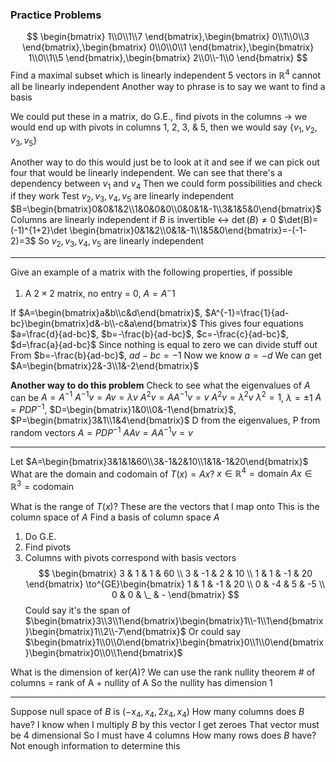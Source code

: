 ### Practice Problems

$$
\begin{bmatrix}
1\\0\\1\\7
\end{bmatrix},\begin{bmatrix}
0\\1\\0\\3
\end{bmatrix},\begin{bmatrix}
0\\0\\0\\1
\end{bmatrix},\begin{bmatrix}
1\\0\\1\\5
\end{bmatrix},\begin{bmatrix}
2\\0\\-1\\0
\end{bmatrix}
$$
Find a maximal subset which is linearly independent
	5 vectors in $\mathbb{R}^4$ cannot all be linearly independent
Another way to phrase is to say we want to find a basis

We could put these in a matrix, do G.E., find pivots in the columns -> we would end up with pivots in columns 1, 2, 3, & 5, then we would say $\left\{ v_{1},v_{2},v_{3},v_{5} \right\}$

Another way to do this would just be to look at it and see if we can pick out four that would be linearly independent.
	We can see that there's a dependency between $v_{1}$ and $v_{4}$
	Then we could form possibilities and check if they work
		Test $v_{2},v_{3},v_{4},v_{5}$ are linearly independent
		$B=\begin{bmatrix}0&0&1&2\\1&0&0&0\\0&0&1&-1\\3&1&5&0\end{bmatrix}$
		Columns are linearly independent if $B$ is invertible $\leftrightarrow$ $\det(B) \neq 0$
		$\det(B)=(-1)^{1+2}\det \begin{bmatrix}0&1&2\\0&1&-1\\1&5&0\end{bmatrix}=-(-1-2)=3$
		So $v_{2},v_{3},v_{4},v_{5}$ are linearly independent

---

Give an example of a matrix with the following properties, if possible

1. A $2 \times 2$ matrix, no entry = 0, $A=A^-1$

If $A=\begin{bmatrix}a&b\\c&d\end{bmatrix}$, $A^{-1}=\frac{1}{ad-bc}\begin{bmatrix}d&-b\\-c&a\end{bmatrix}$
This gives four equations
$a=\frac{d}{ad-bc}$, $b=-\frac{b}{ad-bc}$, $c=-\frac{c}{ad-bc}$, $d=\frac{a}{ad-bc}$
Since nothing is equal to zero we can divide stuff out
From $b=-\frac{b}{ad-bc}$, $ad-bc=-1$
Now we know $a=-d$
We can get $A=\begin{bmatrix}2&-3\\1&-2\end{bmatrix}$

**Another way to do this problem**
Check to see what the eigenvalues of $A$ can be
$A=A^{-1}$
$A^{-1}v=Av=\lambda v$
$A^2v=AA^{-1}v=v$
$A^{2}v=\lambda^{2}v$
$\lambda^2=1$, $\lambda=\pm 1$
$A=PDP^{-1}$, $D=\begin{bmatrix}1&0\\0&-1\end{bmatrix}$, $P=\begin{bmatrix}3&1\\1&4\end{bmatrix}$
	D from the eigenvalues, P from random vectors
$A=PDP^{-1}$
$AAv=AA^{-1}v=v$

---

Let $A=\begin{bmatrix}3&1&1&60\\3&-1&2&10\\1&1&-1&20\end{bmatrix}$
What are the domain and codomain of $T(x)=Ax$?
$x\in \mathbb{R}^4=\text{domain}$
$Ax\in \mathbb{R}^3=\text{codomain}$

What is the range of $T(x)$?
	These are the vectors that I map onto
	This is the column space of $A$
Find a basis of column space $A$
1. Do G.E.
2. Find pivots
3. Columns with pivots correspond with basis vectors
$$
\begin{bmatrix}
3 & 1 & 1 & 60 \\
3 & -1 & 2 & 10 \\
1 & 1 & -1 & 20
\end{bmatrix} \to^{GE}\begin{bmatrix}
1 & 1 & -1 & 20 \\
0 & -4 & 5 & -5 \\
0 & 0 & \_ & -
\end{bmatrix}
$$
Could say it's the span of $\begin{bmatrix}3\\3\\1\end{bmatrix}\begin{bmatrix}1\\-1\\1\end{bmatrix}\begin{bmatrix}1\\2\\-7\end{bmatrix}$
Or could say $\begin{bmatrix}1\\0\\0\end{bmatrix}\begin{bmatrix}0\\1\\0\end{bmatrix}\begin{bmatrix}0\\0\\1\end{bmatrix}$

What is the dimension of $\text{ker}(A)$?
	We can use the rank nullity theorem
	# of columns = rank of A + nullity of A
	So the nullity has dimension 1

---

Suppose null space of $B$ is
	$(-x_{4},x_{4},2x_{4},x_{4})$
How many columns does $B$ have?
	I know when I multiply $B$ by this vector I get zeroes
	That vector must be 4 dimensional
	So I must have 4 columns
How many rows does $B$ have?
	Not enough information to determine this
